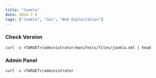 ```yaml
---
title: "Joomla"
date: 2024-7-8
tags: ["Joomla", "Cms", "Web Exploitation"]
---
```


### Check Version

```console
curl -s <TARGET>/administrator/manifests/files/joomla.xml | head
```

### Admin Panel

```console
curl -s <TARGET>/administrator
```
